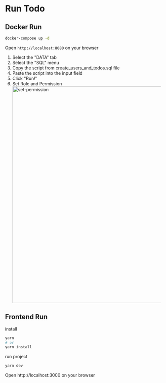 # Run Todo

## Docker Run

```sh
docker-compose up -d
```

Open
`http://localhost:8080` on your browser

1. Select the "DATA" tab
2. Select the "SQL" menu
3. Copy the script from create_users_and_todos.sql file
4. Paste the script into the input field
5. Click "Run!"
6. Set Role and Permission <br/><img src="https://github.com/user-attachments/assets/8f95f5d2-bdfa-47a6-a0ad-d3fee3bfee98" alt="set-permission" width="700px"/>

## Frontend Run

install

```sh
yarn
# or
yarn install
```

run project

```sh
yarn dev
```

Open http://localhost:3000 on your browser
